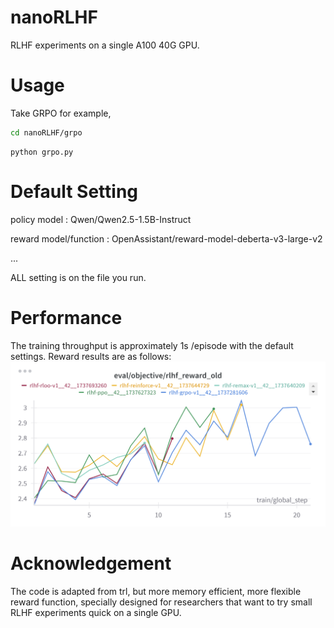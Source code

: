 # nanoRLHF
RLHF experiments on a single A100 40G GPU. 
# Usage
Take GRPO for example, 
```bash
cd nanoRLHF/grpo
```
```
python grpo.py
```
# Default Setting
policy model : Qwen/Qwen2.5-1.5B-Instruct

reward model/function : OpenAssistant/reward-model-deberta-v3-large-v2

...

ALL setting is on the file you run.
# Performance
The training throughput is approximately 1s /episode with the default settings. Reward results are as follows:
![performance](docs/perf.png)
# Acknowledgement
The code is adapted from trl, but more memory efficient, more flexible reward function, specially designed for researchers that want to try small RLHF experiments quick on a single GPU.

